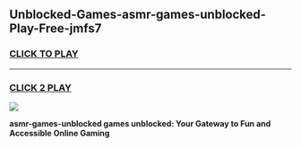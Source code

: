 
## Unblocked-Games-asmr-games-unblocked-Play-Free-jmfs7
<h3>
<a href="https://premium76.site?title=asmr-games-unblocked&ref=09A">CLICK TO PLAY</a></h3>
<hr>

<h3>
<a href="https://premium76.site?title=asmr-games-unblocked&ref=09A">CLICK 2 PLAY</a>
  
</h3>

<a href="https://premium76.site?title=asmr-games-unblocked&ref=09A"><img src="https://clearcache.store/games.png"></a>


**asmr-games-unblocked games unblocked: Your Gateway to Fun and Accessible Online Gaming**
